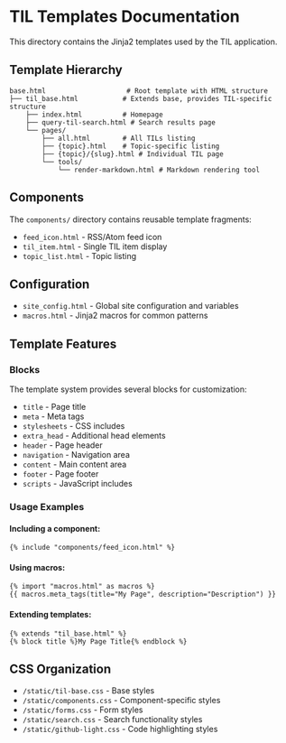 # TIL Templates Documentation

This directory contains the Jinja2 templates used by the TIL application.

## Template Hierarchy

```
base.html                    # Root template with HTML structure
├── til_base.html           # Extends base, provides TIL-specific structure
    ├── index.html          # Homepage
    ├── query-til-search.html # Search results page
    └── pages/
        ├── all.html        # All TILs listing
        ├── {topic}.html    # Topic-specific listing
        ├── {topic}/{slug}.html # Individual TIL page
        └── tools/
            └── render-markdown.html # Markdown rendering tool
```

## Components

The `components/` directory contains reusable template fragments:

- `feed_icon.html` - RSS/Atom feed icon
- `til_item.html` - Single TIL item display
- `topic_list.html` - Topic listing

## Configuration

- `site_config.html` - Global site configuration and variables
- `macros.html` - Jinja2 macros for common patterns

## Template Features

### Blocks

The template system provides several blocks for customization:

- `title` - Page title
- `meta` - Meta tags
- `stylesheets` - CSS includes
- `extra_head` - Additional head elements
- `header` - Page header
- `navigation` - Navigation area
- `content` - Main content area
- `footer` - Page footer
- `scripts` - JavaScript includes

### Usage Examples

#### Including a component:
```jinja2
{% include "components/feed_icon.html" %}
```

#### Using macros:
```jinja2
{% import "macros.html" as macros %}
{{ macros.meta_tags(title="My Page", description="Description") }}
```

#### Extending templates:
```jinja2
{% extends "til_base.html" %}
{% block title %}My Page Title{% endblock %}
```

## CSS Organization

- `/static/til-base.css` - Base styles
- `/static/components.css` - Component-specific styles
- `/static/forms.css` - Form styles
- `/static/search.css` - Search functionality styles
- `/static/github-light.css` - Code highlighting styles